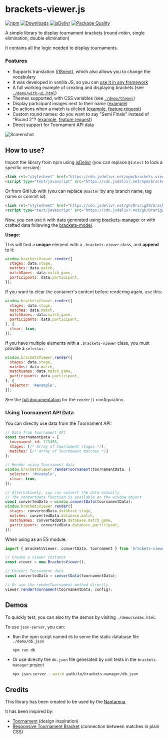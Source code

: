 # brackets-viewer.js

[![npm](https://img.shields.io/npm/v/brackets-viewer.svg)](https://www.npmjs.com/package/brackets-viewer)
[![Downloads](https://img.shields.io/npm/dt/brackets-viewer.svg)](https://www.npmjs.com/package/brackets-viewer)
[![jsDelivr](https://data.jsdelivr.com/v1/package/npm/brackets-viewer/badge?style=rounded)](https://www.jsdelivr.com/package/npm/brackets-viewer)
[![Package Quality](https://packagequality.com/shield/brackets-viewer.svg)](https://packagequality.com/#?package=brackets-viewer)

A simple library to display tournament brackets (round-robin, single elimination, double elimination)

It contains all the logic needed to display tournaments.

### Features

- Supports translation ([i18next](https://www.i18next.com/)), which also allows you to change the vocabulary
- It was developed in vanilla JS, so you can [use it in any framework](https://github.com/Drarig29/brackets-viewer.js/discussions/74)
- A full working example of creating and displaying brackets (see [`./demo/with-ui.html`](demo/with-ui.html))
- Themes supported, with CSS variables (see [`./demo/themes`](/demo/themes))
- Display participant images next to their name ([example](https://github.com/Drarig29/brackets-viewer.js/blob/668aae1ed9db41ab21665459635cd6b71cad247c/demo/with-api.html#L34-L38))
- Do actions when a match is clicked ([example](https://github.com/Drarig29/brackets-viewer.js/blob/ed31fc4fc43336d3543411f802a8b1d9d592d467/demo/with-api.html#L53), [feature request](https://github.com/Drarig29/brackets-viewer.js/discussions/80))
- Custom round names: do you want to say "Semi Finals" instead of "Round 2"? ([example](https://github.com/Drarig29/brackets-viewer.js/blob/ed31fc4fc43336d3543411f802a8b1d9d592d467/demo/with-api.html#L46-L52), [feature request](https://github.com/Drarig29/brackets-viewer.js/discussions/93))
- Direct support for Toornament API data

![Screenshot](screenshot.png)

## How to use?

Import the library from npm using [jsDelivr](https://www.jsdelivr.com/) (you can replace `@latest` to lock a specific version):

```html
<link rel="stylesheet" href="https://cdn.jsdelivr.net/npm/brackets-viewer@latest/dist/brackets-viewer.min.css" />
<script type="text/javascript" src="https://cdn.jsdelivr.net/npm/brackets-viewer@latest/dist/brackets-viewer.min.js"></script>
```

Or from GitHub with (you can replace `@master` by any branch name, tag name or commit id):

```html
<link rel="stylesheet" href="https://cdn.jsdelivr.net/gh/Drarig29/brackets-viewer.js@master/dist/brackets-viewer.min.css" />
<script type="text/javascript" src="https://cdn.jsdelivr.net/gh/Drarig29/brackets-viewer.js@master/dist/brackets-viewer.min.js"></script>
```

Now, you can use it with data generated using [brackets-manager](https://github.com/Drarig29/brackets-manager.js) or with crafted data following the [brackets-model](https://github.com/Drarig29/brackets-model).

**Usage:**

This will find a **unique** element with a `.brackets-viewer` class, and **append** to it:

```js
window.bracketsViewer.render({
  stages: data.stage,
  matches: data.match,
  matchGames: data.match_game,
  participants: data.participant,
});
```

If you want to clear the container's content before rendering again, use this:

```js
window.bracketsViewer.render({
  stages: data.stage,
  matches: data.match,
  matchGames: data.match_game,
  participants: data.participant,
}, {
  clear: true,
});
```

If you have multiple elements with a `.brackets-viewer` class, you must provide a `selector`:

```js
window.bracketsViewer.render({
  stages: data.stage,
  matches: data.match,
  matchGames: data.match_game,
  participants: data.participant,
}, {
  selector: '#example',
});
```

See the [full documentation](https://drarig29.github.io/brackets-docs/reference/viewer/interfaces/Config.html) for the `render()` configuration.

### Using Toornament API Data

You can directly use data from the Toornament API:

```js
// Data from Toornament API
const toornamentData = {
  tournament_id: 123456,
  stages: [/* Array of Toornament stages */],
  matches: [/* Array of Toornament matches */]
};

// Render using Toornament data
window.bracketsViewer.renderToornament(toornamentData, {
  selector: '#example',
  clear: true,
});

// Alternatively, you can convert the data manually
// The convertData function is available on the window object
const convertedData = window.convertData(toornamentData);
window.bracketsViewer.render({
  stages: convertedData.database.stage,
  matches: convertedData.database.match,
  matchGames: convertedData.database.match_game,
  participants: convertedData.database.participant,
});
```

When using as an ES module:

```js
import { BracketsViewer, convertData, toornament } from 'brackets-viewer';

// Create a viewer instance
const viewer = new BracketsViewer();

// Convert Toornament data
const convertedData = convertData(toornamentData);

// Or use the renderToornament method directly
viewer.renderToornament(toornamentData, config);
```

## Demos

To quickly test, you can also try the demos by visiting `./demo/index.html`.

To use `json-server`, you can:

- Run the npm script named `db` to serve the static database file `./demo/db.json`

  ```bash
  npm run db
  ```

- Or use directly the `db.json` file generated by unit tests in the `brackets-manager` project

  ```bash
  npx json-server --watch path/to/brackets-manager/db.json
  ```

## Credits

This library has been created to be used by the [Nantarena](https://nantarena.net/).

It has been inspired by:

- [Toornament](https://www.toornament.com/en_US/) (design inspiration)
- [Responsive Tournament Bracket](https://codepen.io/jimmyhayek/full/yJkdEB) (connection between matches in plain CSS)
